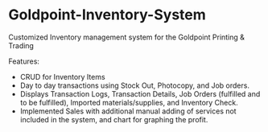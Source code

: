 # Goldpoint-Inventory-System
Customized Inventory management system for the Goldpoint Printing & Trading

Features:

  * CRUD for Inventory Items
  * Day to day transactions using Stock Out, Photocopy, and Job orders.
  * Displays Transaction Logs, Transaction Details, Job Orders (fulfilled and to be fulfilled), Imported materials/supplies, and Inventory Check.
  * Implemented Sales with additional manual adding of services not included in the system, and chart for graphing the profit.
